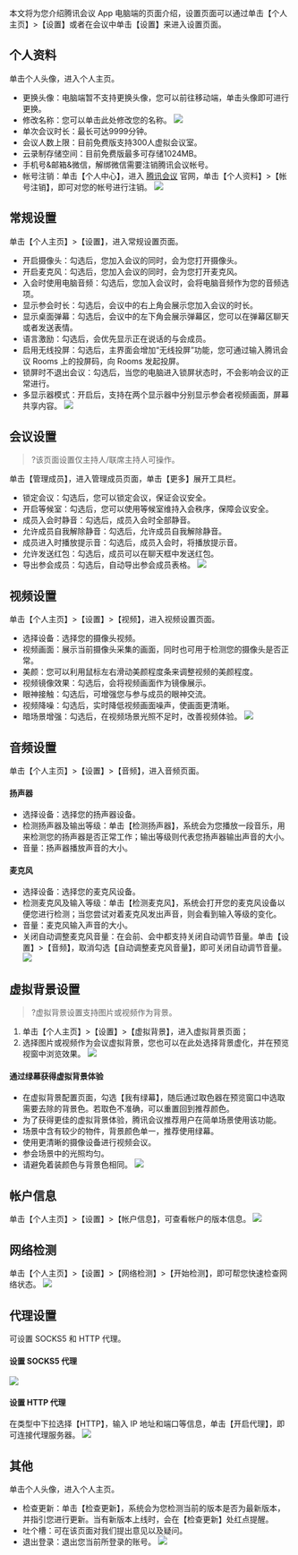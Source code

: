 本文将为您介绍腾讯会议 App 电脑端的页面介绍，设置页面可以通过单击【个人主页】>【设置】或者在会议中单击【设置】来进入设置页面。


## 个人资料
单击个人头像，进入个人主页。
- 更换头像：电脑端暂不支持更换头像，您可以前往移动端，单击头像即可进行更换。
- 修改名称：您可以单击此处修改您的名称。
![](https://main.qcloudimg.com/raw/b36ecde574c4583f591df433f31211c7.png)
- 单次会议时长：最长可达9999分钟。
- 会议人数上限：目前免费版支持300人虚拟会议室。
- 云录制存储空间：目前免费版最多可存储1024MB。
- 手机号&邮箱&微信，解绑微信需要注销腾讯会议帐号。
- 帐号注销：单击【个人中心】，进入 [腾讯会议](https://meeting.tencent.com/user-center/personal-information) 官网，单击【个人资料】>【帐号注销】，即可对您的帐号进行注销。
![](https://main.qcloudimg.com/raw/0667ea0efb8f438969b3a05051854a23.jpg)

## 常规设置
单击【个人主页】>【设置】，进入常规设置页面。
- 开启摄像头：勾选后，您加入会议的同时，会为您打开摄像头。
- 开启麦克风：勾选后，您加入会议的同时，会为您打开麦克风。
- 入会时使用电脑音频：勾选后，您加入会议时，会将电脑音频作为您的音频选项。
- 显示参会时长：勾选后，会议中的右上角会展示您加入会议的时长。
- 显示桌面弹幕：勾选后，会议中的左下角会展示弹幕区，您可以在弹幕区聊天或者发送表情。
- 语言激励：勾选后，会优先显示正在说话的与会成员。
- 启用无线投屏：勾选后，主界面会增加“无线投屏”功能，您可通过输入腾讯会议 Rooms 上的投屏码，向 Rooms 发起投屏。
- 锁屏时不退出会议：勾选后，当您的电脑进入锁屏状态时，不会影响会议的正常进行。
- 多显示器模式：开启后，支持在两个显示器中分别显示参会者视频画面，屏幕共享内容。
![](https://main.qcloudimg.com/raw/85055e343ca3a63c3c93914599d275c9.jpg)

## 会议设置
>?该页面设置仅主持人/联席主持人可操作。

单击【管理成员】，进入管理成员页面，单击【更多】展开工具栏。
- 锁定会议：勾选后，您可以锁定会议，保证会议安全。
- 开启等候室：勾选后，您可以使用等候室维持入会秩序，保障会议安全。
- 成员入会时静音：勾选后，成员入会时全部静音。
- 允许成员自我解除静音：勾选后，允许成员自我解除静音。
- 成员进入时播放提示音：勾选后，成员入会时，将播放提示音。
- 允许发送红包：勾选后，成员可以在聊天框中发送红包。
- 导出参会成员：勾选后，自动导出参会成员表格。
![](https://main.qcloudimg.com/raw/9c3ec4721fd1b6d8bb7118735149f3c3.png)

## 视频设置
单击【个人主页】>【设置】>【视频】，进入视频设置页面。
- 选择设备：选择您的摄像头视频。
- 视频画面：展示当前摄像头采集的画面，同时也可用于检测您的摄像头是否正常。
- 美颜：您可以利用鼠标左右滑动美颜程度条来调整视频的美颜程度。
- 视频镜像效果：勾选后，会将视频画面作为镜像展示。
- 眼神接触：勾选后，可增强您与参与成员的眼神交流。
- 视频降噪：勾选后，实时降低视频画面噪声，使画面更清晰。
- 暗场景增强：勾选后，在视频场景光照不足时，改善视频体验。
![](https://main.qcloudimg.com/raw/66a91d1d6f1c7e7f1b8d26de6da13704.jpg)



## 音频设置
单击【个人主页】>【设置】>【音频】，进入音频页面。
#### 扬声器
- 选择设备：选择您的扬声器设备。
- 检测扬声器及输出等级：单击【检测扬声器】，系统会为您播放一段音乐，用来检测您的扬声器是否正常工作；输出等级则代表您扬声器输出声音的大小。
- 音量：扬声器播放声音的大小。

#### 麦克风
- 选择设备：选择您的麦克风设备。
- 检测麦克风及输入等级：单击【检测麦克风】，系统会打开您的麦克风设备以便您进行检测；当您尝试对着麦克风发出声音，则会看到输入等级的变化。
- 音量：麦克风输入声音的大小。
- 关闭自动调整麦克风音量：在会前、会中都支持关闭自动调节音量。单击【设置】>【音频】，取消勾选【自动调整麦克风音量】，即可关闭自动调节音量。
![](https://main.qcloudimg.com/raw/8fdde1171d52aebf26af4aafc76a539e.jpg)

## 虚拟背景设置
>?虚拟背景设置支持图片或视频作为背景。

1. 单击【个人主页】>【设置】>【虚拟背景】，进入虚拟背景页面；
2. 选择图片或视频作为会议虚拟背景，您也可以在此处选择背景虚化，并在预览视窗中浏览效果。
![](https://main.qcloudimg.com/raw/a2594bbc2732b2f1c550fd4b1430fc32.jpg)

####  通过绿幕获得虚拟背景体验
- 在虚拟背景配置页面，勾选【我有绿幕】，随后通过取色器在预览窗口中选取需要去除的背景色。若取色不准确，可以重置回到推荐颜色。
- 为了获得更佳的虚拟背景体验，腾讯会议推荐用户在简单场景使用该功能。
 - 场景中含有较少的物件，背景颜色单一，推荐使用绿幕。
 - 使用更清晰的摄像设备进行视频会议。
 - 参会场景中的光照均匀。
 - 请避免着装颜色与背景色相同。
![](https://main.qcloudimg.com/raw/2ed8349a2a5d28f2a4282bcb3e037869.jpg)


## 帐户信息
单击【个人主页】>【设置】>【帐户信息】，可查看帐户的版本信息。
![](https://main.qcloudimg.com/raw/39b686d809f32419524c1b1972c6acb3.jpg)

## 网络检测
单击【个人主页】>【设置】>【网络检测】>【开始检测】，即可帮您快速检查网络状态。
![](https://main.qcloudimg.com/raw/edb53d01e71509e56660122657b872b1.jpg)

## 代理设置
可设置 SOCKS5 和 HTTP 代理。
#### 设置 SOCKS5 代理
![](https://main.qcloudimg.com/raw/667bceac0fab8d71efac6821dcff33e5.jpg)
#### 设置 HTTP 代理
在类型中下拉选择【HTTP】，输入 IP 地址和端口等信息，单击【开启代理】，即可连接代理服务器。
![](https://main.qcloudimg.com/raw/6554a66b53b100c39c87effa6e69be88.jpg)

## 其他
单击个人头像，进入个人主页。
- 检查更新：单击【检查更新】，系统会为您检测当前的版本是否为最新版本，并指引您进行更新。当有新版本上线时，会在【检查更新】处红点提醒。
- 吐个槽：可在该页面对我们提出意见以及疑问。
- 退出登录：退出您当前所登录的账号。
![](https://main.qcloudimg.com/raw/91198e5e34a0c17c65b0e5e92ba145e6.png)
